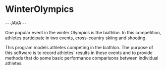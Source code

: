 # WinterOlympics

-- JAVA --

One popular event in the winter Olympics is the biathlon.
In this competition, athletes participate in two events, cross-country skiing and shooting.

This program models athletes competing in the biathlon.
The purpose of this software is to record athletes' results in these events and
to provide methods that do some basic performance comparisons between individual athletes. 
